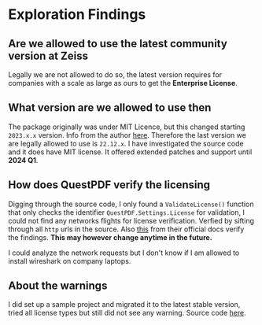 # Exploration Findings

## Are we allowed to use the latest community version at Zeiss

Legally we are not allowed to do so, the latest version requires for companies with a scale as large as ours to get the **Enterprise License**.

## What version are we allowed to use then

The package originally was under MIT Licence, but this changed starting `2023.x.x` version. Info from the author [here](https://github.com/QuestPDF/QuestPDF/issues/557#:~:text=This%20is%20correct.%20Only%20releases%202023.X.Y%20and%20beyond%20are%20under%20the%20new%20license.). Therefore the last version we are legally allowed to use is `22.12.x`. I have investigated the source code and it does have MIT license. It offered extended patches and support until **2024 Q1**.

## How does QuestPDF verify the licensing

Digging through the source code, I only found a `ValidateLicense()` function that only checks the identifier `QuestPDF.Settings.License` for validation, I could not find any networks flights for license verification. Verfied by sifting through all `http` urls in the source. Also [this](https://www.questpdf.com/license/configuration.html#code-change:~:text=The%20library%20does%20not%20require%20any%20license%20key.%20We%20trust%20our%20users%2C%20and%20therefore%20the%20process%20is%20simple.) from their official docs verify the findings. **This may however change anytime in the future.**

I could analyze the network requests but I don't know if I am allowed to install wireshark on company laptops. 

## About the warnings

I did set up a sample project and migrated it to the latest stable version, tried all license types but still did not see any warning. Source code [here](https://github.com/sameert89/QuestPDFInvestigation.git).